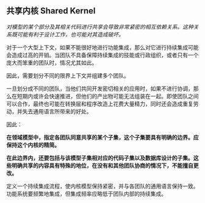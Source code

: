 ## 共享内核 Shared Kernel

*对模型的某个部分及其相关代码进行共享会导致非常紧密的相互依赖关系。这种关系既可能有利于设计工作，也可能对其造成破坏。*

对于一个大型上下文，如果不能很好地进行功能集成，那么对它进行持续集成可能会造成过高的开销。当团队不具备保障持续集成的技能或行政组织，或者只有一个庞大而笨重的团队时，情况尤其如此。

因此，需要划分不同的限界上下文并组建多个团队。

一旦划分成不同的团队，当他们共同开发密切相关的应用时，如果不进行协调，那么在短期内或许会快速推进，但他们的产出物可能无法组装在一起。即使团队之间可以合作，最终也可能在转换层和程序改造上花费大量精力，同时还会造成重复劳动，并失去通用语言所带来的好处。

因此：

**在领域模型中，指定各团队同意共享的某个子集，这个子集要具有明确的边界。应保持这个内核的精简。**

**在此边界内，还要包括与该模型子集相对应的代码子集以及数据库设计的子集。这些明确共享的内容具有特殊的地位，在没有和其他团队协商的情况下，不能擅自更改。**

定义一个持续集成流程，使内核模型保持紧密，并与各团队的通用语言保持一致。功能系统要频繁地集成，但集成频率应略低于团队内部的持续集成。
